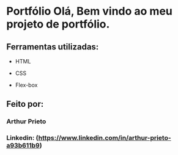 
# Portfólio Olá, Bem vindo ao meu projeto de portfólio.


## Ferramentas utilizadas:

* HTML

* CSS

* Flex-box

## Feito por:

### Arthur Prieto

### Linkedin: (https://www.linkedin.com/in/arthur-prieto-a93b611b9)



